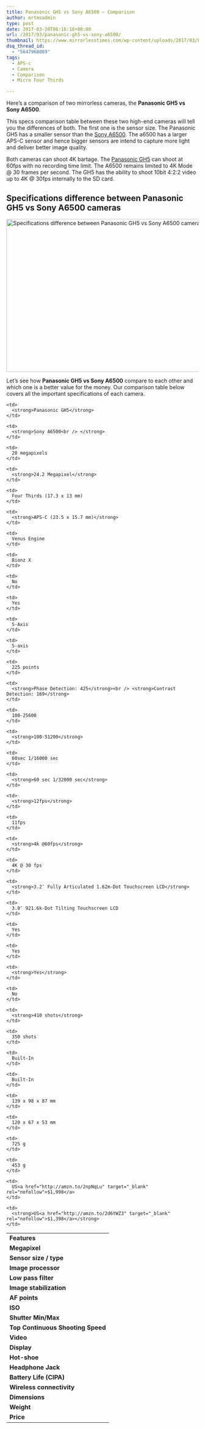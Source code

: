 ```yaml
---
title: Panasonic GH5 vs Sony A6500 – Comparison
author: mrtmsadmin
type: post
date: 2017-03-20T06:16:18+00:00
url: /2017/03/panasonic-gh5-vs-sony-a6500/
thumbnail: https://www.mirrorlesstimes.com/wp-content/uploads/2017/03/Panasonic-GH5-vs-Sony-A6500.jpg
dsq_thread_id:
  - "5647968089"
tags:
  - APS-c
  - Camera
  - Comparison
  - Micro Four Thirds

---
```

Here’s a comparison of two mirrorless cameras, the **Panasonic GH5 vs Sony A6500**.

This specs comparison table between these two high-end cameras will tell you the differences of both. The first one is the sensor size. The Panasonic GH5 has a smaller sensor than the [Sony A6500][1]. The a6500 has a larger APS-C sensor and hence bigger sensors are intend to capture more light and deliver better image quality.

Both cameras can shoot 4K bartage. The [Panasonic GH5][2] can shoot at 60fps with no recording time limit. The A6500 remains limited to 4K Mode @ 30 frames per second. The GH5 has the ability to shoot 10bit 4:2:2 video up to 4K @ 30fps internally to the SD card.<!--more-->

## Specifications difference between Panasonic GH5 vs Sony A6500 cameras

[<img class="aligncenter wp-image-1043 size-full" title="Specifications difference between Panasonic GH5 vs Sony A6500 cameras" src="https://i0.wp.com/www.mirrorlesstimes.com/wp-content/uploads/2017/03/Panasonic-GH5-vs-Sony-A6500.jpg?resize=600%2C400&#038;ssl=1" alt="Specifications difference between Panasonic GH5 vs Sony A6500 cameras" width="600" height="400" srcset="https://i0.wp.com/www.mirrorlesstimes.com/wp-content/uploads/2017/03/Panasonic-GH5-vs-Sony-A6500.jpg?w=900&ssl=1 900w, https://i0.wp.com/www.mirrorlesstimes.com/wp-content/uploads/2017/03/Panasonic-GH5-vs-Sony-A6500.jpg?resize=300%2C200&ssl=1 300w, https://i0.wp.com/www.mirrorlesstimes.com/wp-content/uploads/2017/03/Panasonic-GH5-vs-Sony-A6500.jpg?resize=768%2C512&ssl=1 768w, https://i0.wp.com/www.mirrorlesstimes.com/wp-content/uploads/2017/03/Panasonic-GH5-vs-Sony-A6500.jpg?resize=180%2C120&ssl=1 180w" sizes="(max-width: 600px) 100vw, 600px" data-recalc-dims="1" />][3]

Let’s see how **Panasonic GH5 vs Sony A6500** compare to each other and which one is a better value for the money. Our comparison table below covers all the important specifications of each camera.

<table  class=" table table-hover table table-hover" >
  <tr>
    <td>
      <strong>Features</strong>
    </td>
    
    <td>
      <strong>Panasonic GH5</strong>
    </td>
    
    <td>
      <strong>Sony A6500<br /> </strong>
    </td>
  </tr>
  
  <tr>
    <td>
      <strong>Megapixel</strong>
    </td>
    
    <td>
      20 megapixels
    </td>
    
    <td>
      <strong>24.2 Megapixel</strong>
    </td>
  </tr>
  
  <tr>
    <td>
      <strong>Sensor size / type</strong>
    </td>
    
    <td>
      Four Thirds (17.3 x 13 mm)
    </td>
    
    <td>
      <strong>APS-C (23.5 x 15.7 mm)</strong>
    </td>
  </tr>
  
  <tr>
    <td>
      <strong>Image processor<br /> </strong>
    </td>
    
    <td>
      Venus Engine
    </td>
    
    <td>
      Bionz X
    </td>
  </tr>
  
  <tr>
    <td>
      <strong>Low pass filter</strong>
    </td>
    
    <td>
      No
    </td>
    
    <td>
      Yes
    </td>
  </tr>
  
  <tr>
    <td>
      <strong>Image stabilization</strong>
    </td>
    
    <td>
      5-Axis
    </td>
    
    <td>
      5-axis
    </td>
  </tr>
  
  <tr>
    <td>
      <strong>AF points</strong>
    </td>
    
    <td>
      225 points
    </td>
    
    <td>
      <strong>Phase Detection: 425</strong><br /> <strong>Contrast Detection: 169</strong>
    </td>
  </tr>
  
  <tr>
    <td>
      <strong>ISO</strong>
    </td>
    
    <td>
      100-25600
    </td>
    
    <td>
      <strong>100-51200</strong>
    </td>
  </tr>
  
  <tr>
    <td>
      <strong>Shutter</strong> <strong>Min/Max</strong>
    </td>
    
    <td>
      60sec 1/16000 sec
    </td>
    
    <td>
      <strong>60 sec 1/32000 sec</strong>
    </td>
  </tr>
  
  <tr>
    <td>
      <strong>Top Continuous Shooting Speed</strong>
    </td>
    
    <td>
      <strong>12fps</strong>
    </td>
    
    <td>
      11fps
    </td>
  </tr>
  
  <tr>
    <td>
      <strong>Video</strong>
    </td>
    
    <td>
      <strong>4k @60fps</strong>
    </td>
    
    <td>
      4K @ 30 fps
    </td>
  </tr>
  
  <tr>
    <td>
      <strong>Display</strong>
    </td>
    
    <td>
      <strong>3.2″ Fully Articulated 1.62m-Dot Touchscreen LCD</strong>
    </td>
    
    <td>
      3.0″ 921.6k-Dot Tilting Touchscreen LCD
    </td>
  </tr>
  
  <tr>
    <td>
      <strong>Hot-shoe</strong>
    </td>
    
    <td>
      Yes
    </td>
    
    <td>
      Yes
    </td>
  </tr>
  
  <tr>
    <td>
      <strong>Headphone Jack</strong>
    </td>
    
    <td>
      <strong>Yes</strong>
    </td>
    
    <td>
      No
    </td>
  </tr>
  
  <tr>
    <td>
      <strong>Battery Life (CIPA)</strong>
    </td>
    
    <td>
      <strong>410 shots</strong>
    </td>
    
    <td>
      350 shots
    </td>
  </tr>
  
  <tr>
    <td>
      <strong>Wireless connectivity</strong>
    </td>
    
    <td>
      Built-In
    </td>
    
    <td>
      Built-In
    </td>
  </tr>
  
  <tr>
    <td>
      <strong>Dimensions</strong>
    </td>
    
    <td>
      139 x 98 x 87 mm
    </td>
    
    <td>
      120 x 67 x 53 mm
    </td>
  </tr>
  
  <tr>
    <td>
      <strong>Weight</strong>
    </td>
    
    <td>
      725 g
    </td>
    
    <td>
      453 g
    </td>
  </tr>
  
  <tr>
    <td>
      <strong>Price</strong>
    </td>
    
    <td>
      US<a href="http://amzn.to/2npNqLu" target="_blank" rel="nofollow">$1,998</a>
    </td>
    
    <td>
      <strong>US<a href="http://amzn.to/2d6tWZ3" target="_blank" rel="nofollow">$1,398</a></strong>
    </td>
  </tr>
</table>

 [1]: https://www.mirrorlesstimes.com/2016/10/sony-a6500/
 [2]: https://www.mirrorlesstimes.com/2017/01/panasonic-gh5/
 [3]: https://i0.wp.com/www.mirrorlesstimes.com/wp-content/uploads/2017/03/Panasonic-GH5-vs-Sony-A6500.jpg?ssl=1